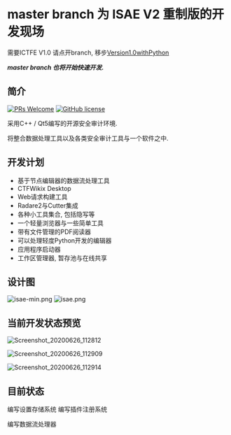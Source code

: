 # master branch 为 ISAE V2 重制版的开发现场

需要ICTFE V1.0 请点开branch, 移步[Version1.0withPython](https://github.com/Reverier-Xu/ISAE/tree/Version1.0withPython)

***master branch 也将开始快速开发.***

## 简介

[![PRs Welcome](https://img.shields.io/badge/PRs-welcome-brightgreen.svg?style=flat-square)](https://github.com/Reverier-Xu/ISAE/pulls)
[![GitHub license](https://img.shields.io/badge/license-MIT-blue.svg)](https://github.com/Reverier-Xu/ISAE/LICENSE)

采用C++ / Qt5编写的开源安全审计环境.

将整合数据处理工具以及各类安全审计工具与一个软件之中.

## 开发计划

* 基于节点编辑器的数据流处理工具
* CTFWikix Desktop
* Web请求构建工具
* Radare2与Cutter集成
* 各种小工具集合, 包括隐写等
* 一个轻量浏览器与一些简单工具
* 带有文件管理的PDF阅读器
* 可以处理轻度Python开发的编辑器
* 应用程序启动器
* 工作区管理器, 暂存池与在线共享

## 设计图

![isae-min.png](https://i.loli.net/2020/05/31/bQP6g2xpBjUqKSE.png)
![isae.png](https://i.loli.net/2020/05/31/TO1m5zWg8iLSpfQ.png)

## 当前开发状态预览

![Screenshot_20200626_112812](https://i.loli.net/2020/06/27/meo9uRaclH6AYtw.png)

![Screenshot_20200626_112909](https://i.loli.net/2020/06/27/wd5sjrotYQGxE6C.png)

![Screenshot_20200626_112914](https://i.loli.net/2020/06/27/4T9cLtY35p8S1iq.png)



## 目前状态

编写设置存储系统
编写插件注册系统

编写数据流处理器